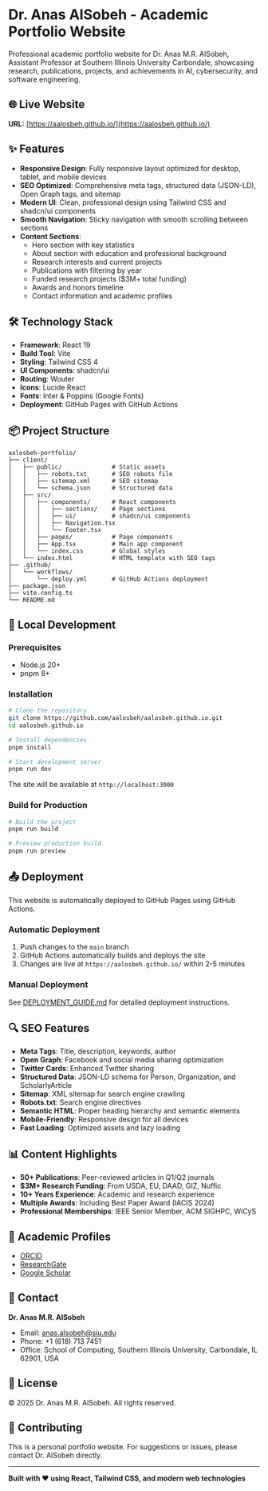 # Dr. Anas AlSobeh - Academic Portfolio Website

Professional academic portfolio website for Dr. Anas M.R. AlSobeh, Assistant Professor at Southern Illinois University Carbondale, showcasing research, publications, projects, and achievements in AI, cybersecurity, and software engineering.

## 🌐 Live Website

**URL:** [https://aalosbeh.github.io/](https://aalosbeh.github.io/)

## ✨ Features

- **Responsive Design**: Fully responsive layout optimized for desktop, tablet, and mobile devices
- **SEO Optimized**: Comprehensive meta tags, structured data (JSON-LD), Open Graph tags, and sitemap
- **Modern UI**: Clean, professional design using Tailwind CSS and shadcn/ui components
- **Smooth Navigation**: Sticky navigation with smooth scrolling between sections
- **Content Sections**:
  - Hero section with key statistics
  - About section with education and professional background
  - Research interests and current projects
  - Publications with filtering by year
  - Funded research projects ($3M+ total funding)
  - Awards and honors timeline
  - Contact information and academic profiles

## 🛠️ Technology Stack

- **Framework**: React 19
- **Build Tool**: Vite
- **Styling**: Tailwind CSS 4
- **UI Components**: shadcn/ui
- **Routing**: Wouter
- **Icons**: Lucide React
- **Fonts**: Inter & Poppins (Google Fonts)
- **Deployment**: GitHub Pages with GitHub Actions

## 📦 Project Structure

```
aalosbeh-portfolio/
├── client/
│   ├── public/              # Static assets
│   │   ├── robots.txt       # SEO robots file
│   │   ├── sitemap.xml      # SEO sitemap
│   │   └── schema.json      # Structured data
│   ├── src/
│   │   ├── components/      # React components
│   │   │   ├── sections/    # Page sections
│   │   │   ├── ui/          # shadcn/ui components
│   │   │   ├── Navigation.tsx
│   │   │   └── Footer.tsx
│   │   ├── pages/           # Page components
│   │   ├── App.tsx          # Main app component
│   │   └── index.css        # Global styles
│   └── index.html           # HTML template with SEO tags
├── .github/
│   └── workflows/
│       └── deploy.yml       # GitHub Actions deployment
├── package.json
├── vite.config.ts
└── README.md
```

## 🚀 Local Development

### Prerequisites

- Node.js 20+
- pnpm 8+

### Installation

```bash
# Clone the repository
git clone https://github.com/aalosbeh/aalosbeh.github.io.git
cd aalosbeh.github.io

# Install dependencies
pnpm install

# Start development server
pnpm run dev
```

The site will be available at `http://localhost:3000`

### Build for Production

```bash
# Build the project
pnpm run build

# Preview production build
pnpm run preview
```

## 📤 Deployment

This website is automatically deployed to GitHub Pages using GitHub Actions.

### Automatic Deployment

1. Push changes to the `main` branch
2. GitHub Actions automatically builds and deploys the site
3. Changes are live at `https://aalosbeh.github.io/` within 2-5 minutes

### Manual Deployment

See [DEPLOYMENT_GUIDE.md](../DEPLOYMENT_GUIDE.md) for detailed deployment instructions.

## 🔍 SEO Features

- **Meta Tags**: Title, description, keywords, author
- **Open Graph**: Facebook and social media sharing optimization
- **Twitter Cards**: Enhanced Twitter sharing
- **Structured Data**: JSON-LD schema for Person, Organization, and ScholarlyArticle
- **Sitemap**: XML sitemap for search engine crawling
- **Robots.txt**: Search engine directives
- **Semantic HTML**: Proper heading hierarchy and semantic elements
- **Mobile-Friendly**: Responsive design for all devices
- **Fast Loading**: Optimized assets and lazy loading

## 📊 Content Highlights

- **50+ Publications**: Peer-reviewed articles in Q1/Q2 journals
- **$3M+ Research Funding**: From USDA, EU, DAAD, GIZ, Nuffic
- **10+ Years Experience**: Academic and research experience
- **Multiple Awards**: Including Best Paper Award (IACIS 2024)
- **Professional Memberships**: IEEE Senior Member, ACM SIGHPC, WiCyS

## 🔗 Academic Profiles

- [ORCID](https://orcid.org/0000-0002-1506-7924)
- [ResearchGate](https://www.researchgate.net/profile/Anas-Alsobeh/research)
- [Google Scholar](https://scholar.google.com)

## 📧 Contact

**Dr. Anas M.R. AlSobeh**
- Email: anas.alsobeh@siu.edu
- Phone: +1 (618) 713 7451
- Office: School of Computing, Southern Illinois University, Carbondale, IL 62901, USA

## 📝 License

© 2025 Dr. Anas M.R. AlSobeh. All rights reserved.

## 🤝 Contributing

This is a personal portfolio website. For suggestions or issues, please contact Dr. AlSobeh directly.

---

**Built with ❤️ using React, Tailwind CSS, and modern web technologies**

